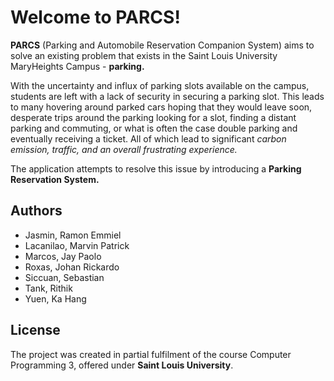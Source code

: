 # Welcome to PARCS!

**PARCS** (Parking and Automobile Reservation Companion System) aims to solve an existing problem that exists in the Saint Louis University MaryHeights Campus - **parking.** 

With the uncertainty and influx of parking slots available on the campus, students are left with a lack of security in securing a parking slot. This leads to many hovering around parked cars hoping that they would leave soon, desperate trips around the parking looking for a slot, finding a distant parking and commuting, or what is often the case double parking and eventually receiving a ticket. All of which lead to significant *carbon emission, traffic, and an overall frustrating experience.*

The application attempts to resolve this issue by introducing a **Parking Reservation System.**


## Authors
* Jasmin, Ramon Emmiel
* Lacanilao, Marvin Patrick
* Marcos, Jay Paolo
* Roxas, Johan Rickardo
* Siccuan, Sebastian
* Tank, Rithik
* Yuen, Ka Hang

## License
The project was created in partial fulfilment of the course Computer Programming 3, offered under **Saint Louis University**. 
